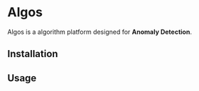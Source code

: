 Algos
=====
Algos is a algorithm platform designed for **Anomaly Detection**.

## Installation

## Usage
